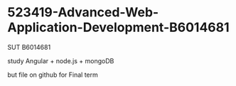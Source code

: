 # 523419-Advanced-Web-Application-Development-B6014681

SUT B6014681

study Angular + node.js + mongoDB 

but file on github for Final term
